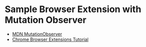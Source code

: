 # Sample Browser Extension with Mutation Observer

- [MDN MutationObserver](https://developer.mozilla.org/en-US/docs/Web/API/MutationObserver)
- [Chrome Browser Extensions Tutorial](https://developer.chrome.com/extensions/getstarted)
